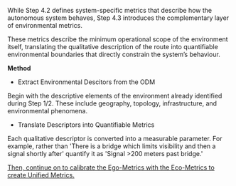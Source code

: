 While Step 4.2 defines system-specific metrics that describe how the autonomous system behaves, Step 4.3 introduces the complementary layer of environmental metrics.

These metrics describe the minimum operational scope of the environment itself, translating the qualitative description of the route into quantifiable environmental boundaries that directly constrain the system’s behaviour.

**Method**

- Extract Environmental Descitors from the ODM

Begin with the descriptive elements of the environment already identified during Step 1/2. These include geography, topology, infrastructure, and environmental phenomena.

- Translate Descriptors into Quantifiable Metrics

Each qualitative descriptor is converted into a measurable parameter. For example, rather than 'There is a bridge which limits visibility and then a signal shortly after' quantify it as 'Signal >200 meters past bridge.'

[Then, continue on to calibrate the Ego-Metrics with the Eco-Metrics to create Unified Metrics.](/#/steps/4-metrics/examples/4-4)